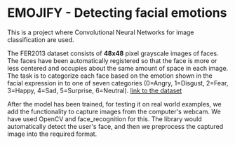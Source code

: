 # EMOJIFY - Detecting facial emotions 

This is a project where Convolutional Neural Networks for image classification are used.

The FER2013 dataset consists of **48x48** pixel grayscale images of faces. The faces have been automatically registered so that the face is more or less centered and occupies about the same amount of space in each image. The task is to categorize each face based on the emotion shown in the facial expression in to one of seven categories (0=Angry, 1=Disgust, 2=Fear, 3=Happy, 4=Sad, 5=Surprise, 6=Neutral). [link to the dataset](https://data-flair.training/blogs/create-emoji-with-deep-learning/)

After the model has been trained, for testing it on real world examples, we add the functionality to capture images from the computer's webcam. We have used OpenCV and face_recognition for this. The library would automatically detect the user's face, and then we preprocess the captured image into the required format. 
